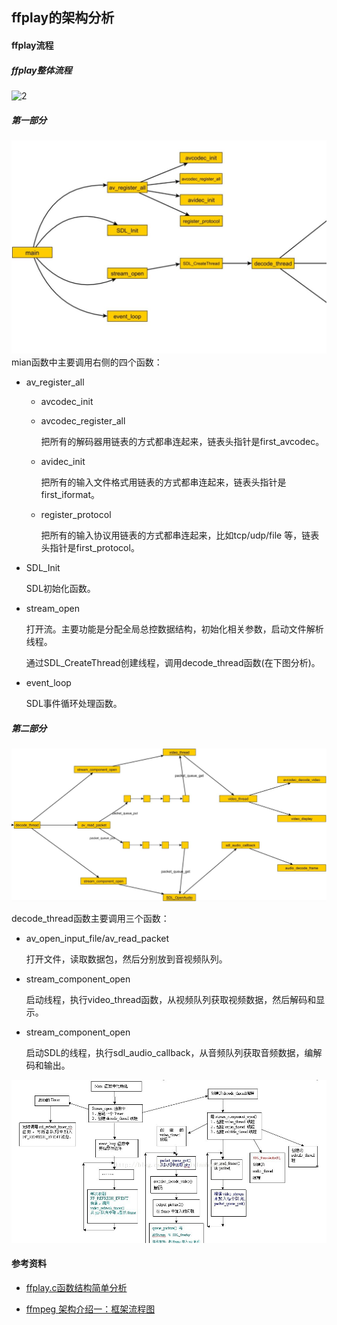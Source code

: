 ## ffplay的架构分析

#### ffplay流程

##### ffplay整体流程

![2](./imgs/2.jpg)


##### 第一部分
![2](./imgs/3.jpg)
mian函数中主要调用右侧的四个函数：

+ av_register_all
  + avcodec_init

  + avcodec_register_all

    把所有的解码器用链表的方式都串连起来，链表头指针是first_avcodec。

  + avidec_init

     把所有的输入文件格式用链表的方式都串连起来，链表头指针是first_iformat。

  + register_protocol

    把所有的输入协议用链表的方式都串连起来，比如tcp/udp/file 等，链表头指针是first_protocol。

+ SDL_Init

  SDL初始化函数。

+ stream_open

  打开流。主要功能是分配全局总控数据结构，初始化相关参数，启动文件解析线程。

  通过SDL_CreateThread创建线程，调用decode_thread函数(在下图分析)。

+ event_loop

  SDL事件循环处理函数。

##### 第二部分

![2](./imgs/4.jpg)

decode_thread函数主要调用三个函数：

+ av_open_input_file/av_read_packet

  打开文件，读取数据包，然后分别放到音视频队列。

+ stream_component_open

  启动线程，执行video_thread函数，从视频队列获取视频数据，然后解码和显示。

+ stream_component_open

  启动SDL的线程，执行sdl_audio_callback，从音频队列获取音频数据，编解码和输出。

![5](./imgs/5.jpg)

#### 参考资料

+  [ffplay.c函数结构简单分析](http://blog.csdn.net/leixiaohua1020/article/details/39762143)

+  [ffmpeg 架构介绍一：框架流程图](http://xcshen.blog.51cto.com/2835389/565929/)

  ​

